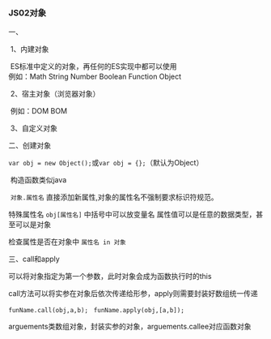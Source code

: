 ### JS02对象

一、

​	1、内建对象

​		ES标准中定义的对象，再任何的ES实现中都可以使用<br />		例如：Math String Number Boolean Function Object

​	2、宿主对象（浏览器对象）

​		例如：DOM BOM

​	3、自定义对象

二、创建对象

​	`var obj = new Object();`或`var obj = {};`（默认为Object）

​	构造函数类似java

​	`对象.属性名` 直接添加新属性,对象的属性名不强制要求标识符规范。

特殊属性名 `obj[属性名]` 中括号中可以放变量名 属性值可以是任意的数据类型，甚至可以是对象

检查属性是否在对象中 `属性名 in 对象`

三、call和apply

可以将对象指定为第一个参数，此时对象会成为函数执行时的this

call方法可以将实参在对象后依次传递给形参，apply则需要封装好数组统一传递

`funName.call(obj,a,b); `	`funName.apply(obj,[a,b]);`

arguements类数组对象，封装实参的对象，arguements.callee对应函数对象